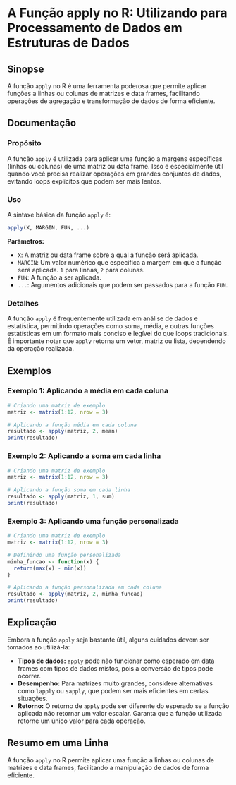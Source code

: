 <!--
Meta Description: # A Função apply no R: Utilizando para Processamento de Dados em Estruturas de Dados ## Sinopse A função `apply` no R é uma ferramenta poderosa que pe...
Meta Keywords: função, apply, matriz, uma, que
-->

# A Função apply no R: Utilizando para Processamento de Dados em Estruturas de Dados

## Sinopse
A função `apply` no R é uma ferramenta poderosa que permite aplicar funções a linhas ou colunas de matrizes e data frames, facilitando operações de agregação e transformação de dados de forma eficiente.

## Documentação
### Propósito
A função `apply` é utilizada para aplicar uma função a margens específicas (linhas ou colunas) de uma matriz ou data frame. Isso é especialmente útil quando você precisa realizar operações em grandes conjuntos de dados, evitando loops explícitos que podem ser mais lentos.

### Uso
A sintaxe básica da função `apply` é:

```R
apply(X, MARGIN, FUN, ...)
```

**Parâmetros:**
- `X`: A matriz ou data frame sobre a qual a função será aplicada.
- `MARGIN`: Um valor numérico que especifica a margem em que a função será aplicada. `1` para linhas, `2` para colunas.
- `FUN`: A função a ser aplicada.
- `...`: Argumentos adicionais que podem ser passados para a função `FUN`.

### Detalhes
A função `apply` é frequentemente utilizada em análise de dados e estatística, permitindo operações como soma, média, e outras funções estatísticas em um formato mais conciso e legível do que loops tradicionais. É importante notar que `apply` retorna um vetor, matriz ou lista, dependendo da operação realizada.

## Exemplos
### Exemplo 1: Aplicando a média em cada coluna
```R
# Criando uma matriz de exemplo
matriz <- matrix(1:12, nrow = 3)

# Aplicando a função média em cada coluna
resultado <- apply(matriz, 2, mean)
print(resultado)
```

### Exemplo 2: Aplicando a soma em cada linha
```R
# Criando uma matriz de exemplo
matriz <- matrix(1:12, nrow = 3)

# Aplicando a função soma em cada linha
resultado <- apply(matriz, 1, sum)
print(resultado)
```

### Exemplo 3: Aplicando uma função personalizada
```R
# Criando uma matriz de exemplo
matriz <- matrix(1:12, nrow = 3)

# Definindo uma função personalizada
minha_funcao <- function(x) {
  return(max(x) - min(x))
}

# Aplicando a função personalizada em cada coluna
resultado <- apply(matriz, 2, minha_funcao)
print(resultado)
```

## Explicação
Embora a função `apply` seja bastante útil, alguns cuidados devem ser tomados ao utilizá-la:
- **Tipos de dados:** `apply` pode não funcionar como esperado em data frames com tipos de dados mistos, pois a conversão de tipos pode ocorrer.
- **Desempenho:** Para matrizes muito grandes, considere alternativas como `lapply` ou `sapply`, que podem ser mais eficientes em certas situações.
- **Retorno:** O retorno de `apply` pode ser diferente do esperado se a função aplicada não retornar um valor escalar. Garanta que a função utilizada retorne um único valor para cada operação.

## Resumo em uma Linha
A função `apply` no R permite aplicar uma função a linhas ou colunas de matrizes e data frames, facilitando a manipulação de dados de forma eficiente.